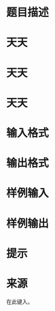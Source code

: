 

# 题目描述



# 天天



# 天天



# 天天



# 输入格式



# 输出格式



# 样例输入



# 样例输出



# 提示



# 来源


<p>
在此键入。
</p>
